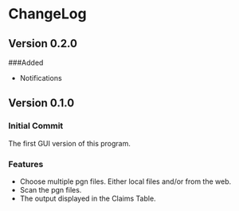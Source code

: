 # ChangeLog
## Version 0.2.0
###Added
* Notifications

## Version 0.1.0
### Initial Commit
The first GUI version of this program.
### Features
* Choose multiple pgn files. Either local files and/or from the web.
* Scan the pgn files.
* The output displayed in the Claims Table.
